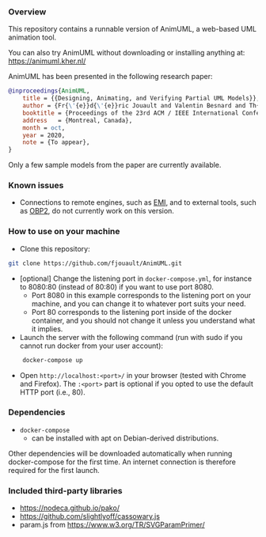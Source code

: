 ### Overview

This repository contains a runnable version of AnimUML, a web-based UML animation tool.

You can also try AnimUML without downloading or installing anything at: https://animuml.kher.nl/

AnimUML has been presented in the following research paper:
```bibtex
@inproceedings{AnimUML,
	title = {{Designing, Animating, and Verifying Partial UML Models}},
	author = {Fr{\'{e}}d{\'{e}}ric Jouault and Valentin Besnard and Th{\'{e}}o {Le Calvar} and Ciprian Teodorov and Matthias Brun and J{\'{e}}r{\^{o}}me Delatour},
	booktitle = {Proceedings of the 23rd ACM / IEEE International Conference on Model Driven Engineering Languages and Systems (MODELS 2020)},
	address   = {Montreal, Canada},
	month = oct,
	year = 2020,
	note = {To appear},
}
```

Only a few sample models from the paper are currently available.

### Known issues

* Connections to remote engines, such as [EMI](http://www.obpcdl.org/bare-metal-uml/), and to external tools, such as [OBP2](http://www.obpcdl.org/), do not currently work on this version.

### How to use on your machine

- Clone this repository:
```bash
git clone https://github.com/fjouault/AnimUML.git
```
- [optional] Change the listening port in `docker-compose.yml`, for instance to 8080:80 (instead of 80:80) if you want to use port 8080.
	- Port 8080 in this example corresponds to the listening port on your machine, and you can change it to whatever port suits your need.
	- Port 80 corresponds to the listening port inside of the docker container, and you should not change it unless you understand what it implies.
- Launch the server with the following command (run with sudo if you cannot run docker from your user account):
```bash
	docker-compose up
```
- Open `http://localhost:<port>/` in your browser (tested with Chrome and Firefox).
The `:<port>` part is optional if you opted to use the default HTTP port (i.e., 80).

### Dependencies

- `docker-compose`
	- can be installed with apt on Debian-derived distributions.

Other dependencies will be downloaded automatically when running docker-compose for the first time. An internet connection is therefore required for the first launch.

### Included third-party libraries

- https://nodeca.github.io/pako/
- https://github.com/slightlyoff/cassowary.js
- param.js from https://www.w3.org/TR/SVGParamPrimer/

